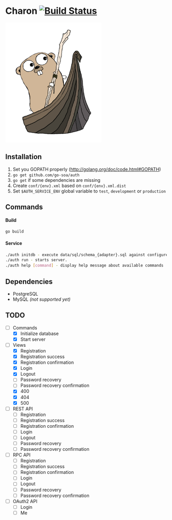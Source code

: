 Charon [![Build Status](https://travis-ci.org/go-soa/charon.svg)](https://travis-ci.org/go-soa/charon)
=============

<img src="/data/logo/charon.png?raw=true" width="300">

Installation
------------
1. Set you GOPATH properly (http://golang.org/doc/code.html#GOPATH)
2. `go get github.com/go-soa/auth`
3. `go get` if some dependencies are missing
4. Create `conf/{env}.xml` based on `conf/{env}.xml.dist`
5. Set `$AUTH_SERVICE_ENV` global variable to `test`, `development` or `production`

Commands
--------

#### Build
```bash
go build
```

#### Service
```bash
./auth initdb - execute data/sql/schema_{adapter}.sql against configured database.
./auth run - starts server.
./auth help [command] - display help message about available commands
```

Dependencies
------------
- PostgreSQL
- MySQL *(not supported yet)*

TODO
----
- [ ] Commands
	- [x] Initialize database
	- [x] Start server
- [ ] Views
	- [x] Registration
	- [x] Registration success
	- [x] Registration confirmation
	- [x] Login
	- [x] Logout
	- [ ] Password recovery
	- [ ] Password recovery confirmation
	- [x] 400
	- [x] 404
	- [x] 500
- [ ] REST API
	- [ ] Registration
	- [ ] Registration success
	- [ ] Registration confirmation
	- [ ] Login
	- [ ] Logout
	- [ ] Password recovery
	- [ ] Password recovery confirmation
- [ ] RPC API
	- [ ] Registration
	- [ ] Registration success
	- [ ] Registration confirmation
	- [ ] Login
	- [ ] Logout
	- [ ] Password recovery
	- [ ] Password recovery confirmation
- [ ] OAuth2 API
	- [ ] Login
	- [ ] Me
